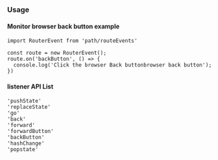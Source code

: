 ### Usage

#### Monitor browser back button example

```
import RouterEvent from 'path/routeEvents'

const route = new RouterEvent();
route.on('backButton', () => {
  console.log('Click the browser Back buttonbrowser back button');
})
```

#### listener API List

```
'pushState'
'replaceState'
'go'
'back'
'forward'
'forwardButton'
'backButton'
'hashChange'
'popstate'

```
